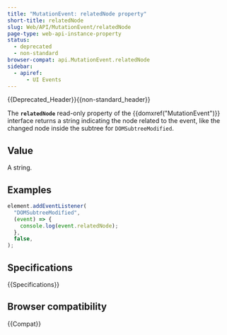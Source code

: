 ```yaml
---
title: "MutationEvent: relatedNode property"
short-title: relatedNode
slug: Web/API/MutationEvent/relatedNode
page-type: web-api-instance-property
status:
  - deprecated
  - non-standard
browser-compat: api.MutationEvent.relatedNode
sidebar:
  - apiref:
      - UI Events
---
```


{{Deprecated_Header}}{{non-standard_header}}

The **`relatedNode`** read-only property of the {{domxref("MutationEvent")}} interface returns a string indicating the node related to the event, like the changed node inside the subtree for `DOMSubtreeModified`.

## Value

A string.

## Examples

```js
element.addEventListener(
  "DOMSubtreeModified",
  (event) => {
    console.log(event.relatedNode);
  },
  false,
);
```

## Specifications

{{Specifications}}

## Browser compatibility

{{Compat}}
